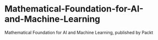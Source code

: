 # Mathematical-Foundation-for-AI-and-Machine-Learning
Mathematical Foundation for AI and Machine Learning, published by Packt
